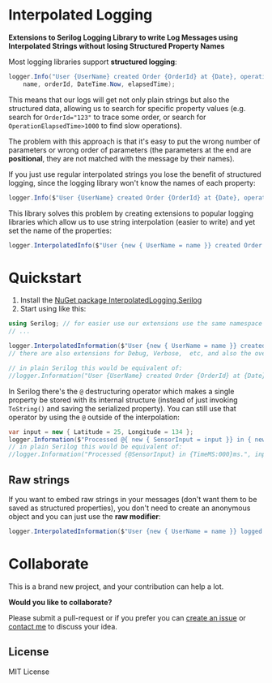 # Interpolated Logging

**Extensions to Serilog Logging Library to write Log Messages using Interpolated Strings without losing Structured Property Names**

Most logging libraries support **structured logging**:

```cs
logger.Info("User {UserName} created Order {OrderId} at {Date}, operation took {OperationElapsedTime}ms", 
    name, orderId, DateTime.Now, elapsedTime);
```

This means that our logs will get not only plain strings but also the structured data, allowing us to search for specific property values (e.g. search for `OrderId="123"` to trace some order, or search for `OperationElapsedTime>1000` to find slow operations).  

The problem with this approach is that it's easy to put the wrong number of parameters or wrong order of parameters (the parameters at the end are **positional**, they are not matched with the message by their names).

If you just use regular interpolated strings you lose the benefit of structured logging, since the logging library won't know the names of each property:

```cs
logger.Info($"User {UserName} created Order {OrderId} at {Date}, operation took {OperationElapsedTime}ms");
```

This library solves this problem by creating extensions to popular logging libraries which allow us to use string interpolation (easier to write) and yet set the name of the properties:

```cs
logger.InterpolatedInfo($"User {new { UserName = name }} created Order {new { OrderId = orderId}} at {new { Date = now }}, operation took {new { OperationElapsedTime = elapsedTime }}ms");
```

# Quickstart

1. Install the [NuGet package InterpolatedLogging.Serilog](https://www.nuget.org/packages/InterpolatedLogging.Serilog)
1. Start using like this:
```cs
using Serilog; // for easier use our extensions use the same namespace of Serilog
// ...

logger.InterpolatedInformation($"User {new { UserName = name }} created Order {new { OrderId = orderId}} at {new { Date = now }}, operation took {new { OperationElapsedTime = elapsedTime }}ms");
// there are also extensions for Debug, Verbose,  etc, and also the overloads which take an Exception

// in plain Serilog this would be equivalent of:
//logger.Information("User {UserName} created Order {OrderId} at {Date}, operation took {OperationElapsedTime}ms", name, orderId, DateTime.Now, elapsedTime);
```

In Serilog there's the `@` destructuring operator which makes a single property be stored with its internal structure (instead of just invoking `ToString()` and saving the serialized property). You can still use that operator by using the `@` outside of the interpolation:

```cs
var input = new { Latitude = 25, Longitude = 134 };
logger.Information($"Processed @{ new { SensorInput = input }} in { new { TimeMS = time}:000} ms.");
// in plain Serilog this would be equivalent of:
//logger.Information("Processed {@SensorInput} in {TimeMS:000}ms.", input, time);
```

## Raw strings

If you want to embed raw strings in your messages (don't want them to be saved as structured properties), you don't need to create an anonymous object and you can just use the **raw modifier**:

```cs
logger.InterpolatedInformation($"User {new { UserName = name }} logged as {role:raw}");
```

# Collaborate

This is a brand new project, and your contribution can help a lot.  

**Would you like to collaborate?**  

Please submit a pull-request or if you prefer you can [create an issue](https://github.com/Drizin/InterpolatedLogging/issues) or [contact me](http://drizin.io/pages/Contact/) to discuss your idea.

## License
MIT License
